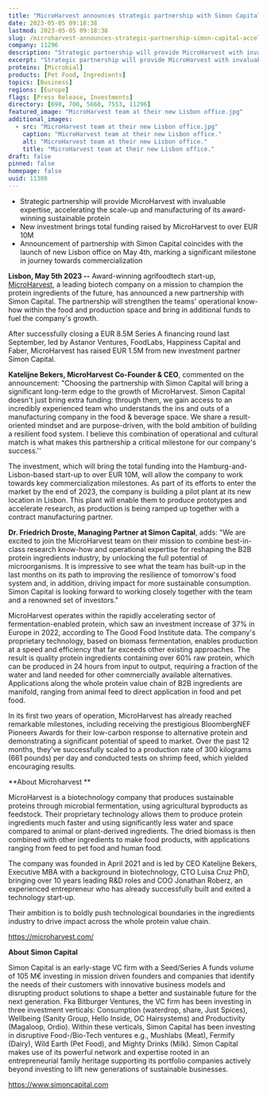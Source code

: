 ```yaml
---
title: "MicroHarvest announces strategic partnership with Simon Capital to accelerate path to commercialization"
date: 2023-05-05 09:18:38
lastmod: 2023-05-05 09:18:38
slug: /microharvest-announces-strategic-partnership-simon-capital-accelerate-path
company: 11296
description: "Strategic partnership will provide MicroHarvest with invaluable expertise, accelerating the scale-up and manufacturing of its award-winning sustainable protein"
excerpt: "Strategic partnership will provide MicroHarvest with invaluable expertise, accelerating the scale-up and manufacturing of its award-winning sustainable protein"
proteins: [Microbial]
products: [Pet Food, Ingredients]
topics: [Business]
regions: [Europe]
flags: [Press Release, Investments]
directory: [698, 700, 5660, 7553, 11296]
featured_image: "MicroHarvest team at their new Lisbon office.jpg"
additional_images:
  - src: "MicroHarvest team at their new Lisbon office.jpg"
    caption: "MicroHarvest team at their new Lisbon office."
    alt: "MicroHarvest team at their new Lisbon office."
    title: "MicroHarvest team at their new Lisbon office."
draft: false
pinned: false
homepage: false
uuid: 11308
---
```

-   Strategic partnership will provide MicroHarvest with invaluable
    expertise, accelerating the scale-up and manufacturing of its
    award-winning sustainable protein
-   New investment brings total funding raised by MicroHarvest to over
    EUR 10M
-   Announcement of partnership with Simon Capital coincides with the
    launch of new Lisbon office on May 4th, marking a significant
    milestone in journey towards commercialization

**Lisbon, May 5th 2023 --** Award-winning agrifoodtech start-up,
[MicroHarvest](https://microharvest.com/), a leading biotech company on
a mission to champion the protein ingredients of the future, has
announced a new partnership with Simon Capital. The partnership will
strengthen the teams' operational know-how within the food and
production space and bring in additional funds to fuel the company's
growth. 

After successfully closing a EUR 8.5M Series A financing round last
September, led by Astanor Ventures, FoodLabs, Happiness Capital and
Faber, MicroHarvest has raised EUR 1.5M from new investment partner
Simon Capital.

**Katelijne Bekers, MicroHarvest Co-Founder & CEO**, commented on the
announcement: "Choosing the partnership with Simon Capital will bring a
significant long-term edge to the growth of MicroHarvest. Simon Capital
doesn't just bring extra funding: through them, we gain access to an
incredibly experienced team who understands the ins and outs of a
manufacturing company in the food & beverage space. We share a
result-oriented mindset and are purpose-driven, with the bold ambition
of building a resilient food system. I believe this combination of
operational and cultural match is what makes this partnership a critical
milestone for our company's success.''

The investment, which will bring the total funding into the
Hamburg-and-Lisbon-based start-up to over EUR 10M, will allow the
company to work towards key commercialization milestones. As part of its
efforts to enter the market by the end of 2023, the company is building
a pilot plant at its new location in Lisbon. This plant will enable them
to produce prototypes and accelerate research, as production is being
ramped up together with a contract manufacturing partner.

**Dr. Friedrich Droste, Managing Partner at Simon Capital**, adds: "We
are excited to join the MicroHarvest team on their mission to combine
best-in-class research know-how and operational expertise for reshaping
the B2B protein ingredients industry, by unlocking the full potential of
microorganisms. It is impressive to see what the team has built-up in
the last months on its path to improving the resilience of tomorrow's
food system and, in addition, driving impact for more sustainable
consumption. Simon Capital is looking forward to working closely
together with the team and a renowned set of investors."

MicroHarvest operates within the rapidly accelerating sector of
fermentation-enabled protein, which saw an investment increase of 37% in
Europe in 2022, according to The Good Food Institute data. The
company\'s proprietary technology, based on biomass fermentation,
enables production at a speed and efficiency that far exceeds other
existing approaches. The result is quality protein ingredients
containing over 60% raw protein, which can be produced in 24 hours from
input to output, requiring a fraction of the water and land needed for
other commercially available alternatives. Applications along the whole
protein value chain of B2B ingredients are manifold, ranging from animal
feed to direct application in food and pet food. 

In its first two years of operation, MicroHarvest has already reached
remarkable milestones, including receiving the prestigious BloombergNEF
Pioneers Awards for their low-carbon response to alternative protein and
demonstrating a significant potential of speed to market. Over the past
12 months, they've successfully scaled to a production rate of 300
kilograms (661 pounds) per day and conducted tests on shrimp feed, which
yielded encouraging results.

**About Microharvest **

MicroHarvest is a biotechnology company that produces sustainable
proteins through microbial fermentation, using agricultural byproducts
as feedstock. Their proprietary technology allows them to produce
protein ingredients much faster and using significantly less water and
space compared to animal or plant-derived ingredients. The dried biomass
is then combined with other ingredients to make food products, with
applications ranging from feed to pet food and human food.  

The company was founded in April 2021 and is led by CEO Katelijne
Bekers, Executive MBA with a background in biotechnology, CTO Luisa Cruz
PhD, bringing over 10 years leading R&D roles and COO Jonathan Roberz,
an experienced entrepreneur who has already successfully built and
exited a technology start-up. 

Their ambition is to boldly push technological boundaries in the
ingredients industry to drive impact across the whole protein value
chain. 

<https://microharvest.com/> 

**About Simon Capital**

Simon Capital is an early-stage VC firm with a Seed/Series A funds
volume of 105 M€ investing in mission driven founders and companies that
identify the needs of their customers with innovative business models
and disrupting product solutions to shape a better and sustainable
future for the next generation. Fka Bitburger Ventures, the VC firm has
been investing in three investment verticals: Consumption (waterdrop,
share, Just Spices), Wellbeing (Sanity Group, Hello Inside, OC
Hairsystems) and Productivity (Magaloop, Ordio). Within these verticals,
Simon Capital has been investing in disruptive Food-/Bio-Tech ventures
e.g., Mushlabs (Meat), Fermify (Dairy), Wild Earth (Pet Food), and
Mighty Drinks (Milk). Simon Capital makes use of its powerful network
and expertise rooted in an entrepreneurial family heritage supporting
its portfolio companies actively beyond investing to lift new
generations of sustainable businesses.

<https://www.simoncapital.com>
